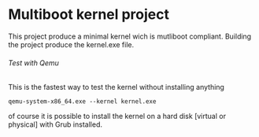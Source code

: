 # Multiboot kernel project

This project produce a minimal kernel wich is mutliboot compliant.
Building the project produce the kernel.exe file.

###### Test with Qemu
This is the fastest way to test the kernel without installing anything 
````
qemu-system-x86_64.exe --kernel kernel.exe
````
of course it is possible to install the kernel on a hard disk [virtual or physical] with Grub installed.


